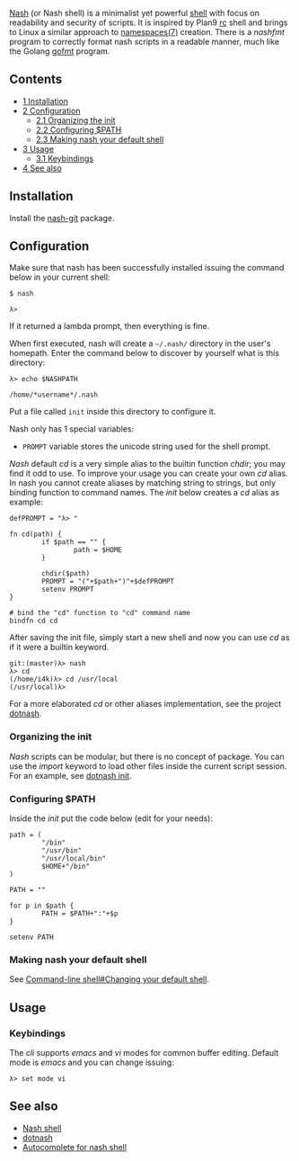 [Nash](https://github.com/NeowayLabs/nash) (or Nash shell) is a minimalist yet powerful [shell](/index.php/Shell "Shell") with focus on readability and security of scripts. It is inspired by Plan9 [rc](https://en.wikipedia.org/wiki/rc) shell and brings to Linux a similar approach to [namespaces(7)](http://man7.org/linux/man-pages/man7/namespaces.7.html) creation. There is a *nashfmt* program to correctly format nash scripts in a readable manner, much like the Golang [gofmt](https://golang.org/cmd/gofmt/) program.

## Contents

*   [1 Installation](#Installation)
*   [2 Configuration](#Configuration)
    *   [2.1 Organizing the init](#Organizing_the_init)
    *   [2.2 Configuring $PATH](#Configuring_.24PATH)
    *   [2.3 Making nash your default shell](#Making_nash_your_default_shell)
*   [3 Usage](#Usage)
    *   [3.1 Keybindings](#Keybindings)
*   [4 See also](#See_also)

## Installation

Install the [nash-git](https://aur.archlinux.org/packages/nash-git/) package.

## Configuration

Make sure that nash has been successfully installed issuing the command below in your current shell:

 `$ nash` 
```
λ>

```

If it returned a lambda prompt, then everything is fine.

When first executed, nash will create a `~/.nash/` directory in the user's homepath. Enter the command below to discover by yourself what is this directory:

 `λ> echo $NASHPATH` 
```
/home/*username*/.nash

```

Put a file called `init` inside this directory to configure it.

Nash only has 1 special variables:

*   `PROMPT` variable stores the unicode string used for the shell prompt.

*Nash* default *cd* is a very simple alias to the builtin function *chdir*; you may find it odd to use. To improve your usage you can create your own *cd* alias. In nash you cannot create aliases by matching string to strings, but only binding function to command names. The *init* below creates a *cd* alias as example:

```
defPROMPT = "λ> "

fn cd(path) {
        if $path == "" {
                path = $HOME
        }

        chdir($path)
        PROMPT = "("+$path+")"+$defPROMPT
        setenv PROMPT
}

# bind the "cd" function to "cd" command name
bindfn cd cd
```

After saving the init file, simply start a new shell and now you can use *cd* as if it were a builtin keyword.

```
git:(master)λ> nash
λ> cd
(/home/i4k)λ> cd /usr/local
(/usr/local)λ>

```

For a more elaborated *cd* or other aliases implementation, see the project [dotnash](https://github.com/tiago4orion/dotnash).

### Organizing the init

*Nash* scripts can be modular, but there is no concept of package. You can use the *import* keyword to load other files inside the current script session. For an example, see [dotnash init](https://github.com/tiago4orion/dotnash/blob/master/init).

### Configuring $PATH

Inside the *init* put the code below (edit for your needs):

```
path = (
        "/bin"
        "/usr/bin"
        "/usr/local/bin"
        $HOME+"/bin"
)

PATH = ""

for p in $path {
        PATH = $PATH+":"+$p
}

setenv PATH
```

### Making nash your default shell

See [Command-line shell#Changing your default shell](/index.php/Command-line_shell#Changing_your_default_shell "Command-line shell").

## Usage

### Keybindings

The *cli* supports *emacs* and *vi* modes for common buffer editing. Default mode is *emacs* and you can change issuing:

```
λ> set mode vi

```

## See also

*   [Nash shell](https://github.com/NeowayLabs/nash)
*   [dotnash](https://github.com/tiago4orion/dotnash)
*   [Autocomplete for nash shell](https://github.com/NeowayLabs/nashcomplete)